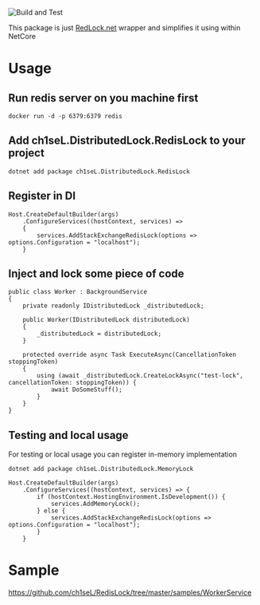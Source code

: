 ![Build and Test](https://github.com/ch1seL/RedisLock/workflows/Build%20and%20Test/badge.svg)

This package is just [RedLock.net](https://github.com/samcook/RedLock.net) wrapper and simplifies it using within NetCore

# Usage

## Run redis server on you machine first

`docker run -d -p 6379:6379 redis`

## Add ch1seL.DistributedLock.RedisLock to your project

`dotnet add package ch1seL.DistributedLock.RedisLock`

## Register in DI

```
Host.CreateDefaultBuilder(args)
    .ConfigureServices((hostContext, services) =>
    {
        services.AddStackExchangeRedisLock(options => options.Configuration = "localhost");
    }
```

## Inject and lock some piece of code

```
public class Worker : BackgroundService
{
    private readonly IDistributedLock _distributedLock;

    public Worker(IDistributedLock distributedLock)
    {
        _distributedLock = distributedLock;
    }
    
    protected override async Task ExecuteAsync(CancellationToken stoppingToken)
    {
        using (await _distributedLock.CreateLockAsync("test-lock", cancellationToken: stoppingToken)) {
            await DoSomeStuff();
        }
    }
}
```

## Testing and local usage

For testing or local usage you can register in-memory implementation 
 
`dotnet add package ch1seL.DistributedLock.MemoryLock`
 
```
Host.CreateDefaultBuilder(args)
    .ConfigureServices((hostContext, services) => {
        if (hostContext.HostingEnvironment.IsDevelopment()) {
            services.AddMemoryLock();
        } else {
            services.AddStackExchangeRedisLock(options => options.Configuration = "localhost");    
        }
    }
```
# Sample

https://github.com/ch1seL/RedisLock/tree/master/samples/WorkerService
